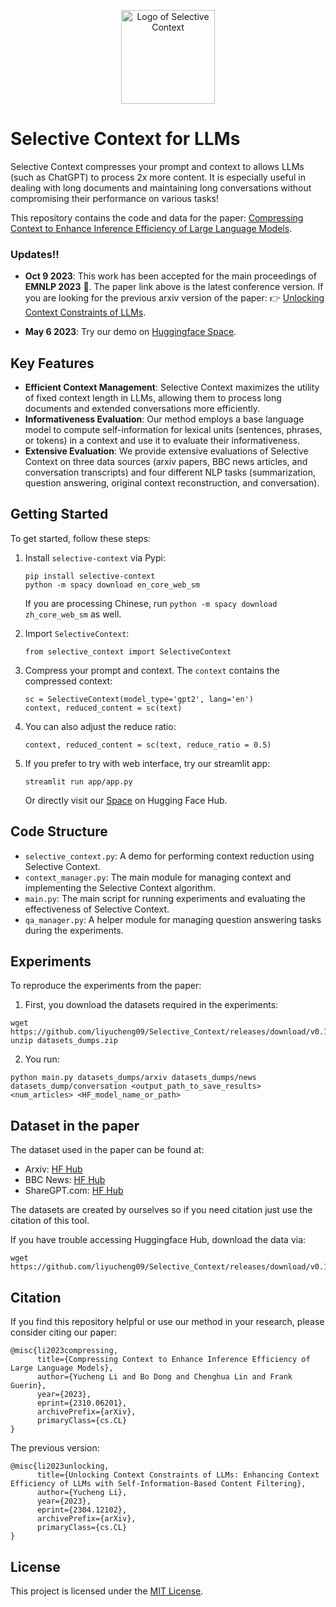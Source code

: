 <p align="center">
    <img src="https://github.com/liyucheng09/Selective_Context/blob/main/results/sc.png" alt="Logo of Selective Context" width="auto" height="150" />
</p>

# Selective Context for LLMs

Selective Context compresses your prompt and context to allows LLMs (such as ChatGPT) to process 2x more content. It is especially useful in dealing with long documents and maintaining long conversations without compromising their performance on various tasks!

This repository contains the code and data for the paper: [Compressing Context to Enhance Inference Efficiency of Large Language Models](https://arxiv.org/abs/2310.06201).



### Updates!!

- **Oct 9 2023**: This work has been accepted for the main proceedings of **EMNLP 2023** :partying_face:. The paper link above is the latest conference version. If you are looking for the previous arxiv version of the paper: :point_right: [Unlocking Context Constraints of LLMs](https://arxiv.org/abs/2304.12102).

- **May 6 2023**: Try our demo on [Huggingface Space](https://huggingface.co/spaces/liyucheng/selective_context).

## Key Features

- **Efficient Context Management**: Selective Context maximizes the utility of fixed context length in LLMs, allowing them to process long documents and extended conversations more efficiently.
- **Informativeness Evaluation**: Our method employs a base language model to compute self-information for lexical units (sentences, phrases, or tokens) in a context and use it to evaluate their informativeness.
- **Extensive Evaluation**: We provide extensive evaluations of Selective Context on three data sources (arxiv papers, BBC news articles, and conversation transcripts) and four different NLP tasks (summarization, question answering, original context reconstruction, and conversation).

## Getting Started

To get started, follow these steps:

1. Install `selective-context` via Pypi:
   ```
   pip install selective-context
   python -m spacy download en_core_web_sm
   ```
   If you are processing Chinese, run `python -m spacy download zh_core_web_sm` as well.

2. Import `SelectiveContext`:
   ```
   from selective_context import SelectiveContext
   ```

3. Compress your prompt and context. The `context` contains the compressed context:
   ```
   sc = SelectiveContext(model_type='gpt2', lang='en')
   context, reduced_content = sc(text)
   ```

4. You can also adjust the reduce ratio:
   ```
   context, reduced_content = sc(text, reduce_ratio = 0.5)
   ```

5. If you prefer to try with web interface, try our streamlit app:
   ```
   streamlit run app/app.py
   ```
   Or directly visit our [Space](https://huggingface.co/spaces/liyucheng/selective_context) on Hugging Face Hub.

## Code Structure

- `selective_context.py`: A demo for performing context reduction using Selective Context.
- `context_manager.py`: The main module for managing context and implementing the Selective Context algorithm.
- `main.py`: The main script for running experiments and evaluating the effectiveness of Selective Context.
- `qa_manager.py`: A helper module for managing question answering tasks during the experiments.

## Experiments

To reproduce the experiments from the paper:

1. First, you download the datasets required in the experiments:
```
wget https://github.com/liyucheng09/Selective_Context/releases/download/v0.1.0rc1/datasets_dumps.zip
unzip datasets_dumps.zip
```
2. You run:
```
python main.py datasets_dumps/arxiv datasets_dumps/news datasets_dump/conversation <output_path_to_save_results> <num_articles> <HF_model_name_or_path>
```

## Dataset in the paper

The dataset used in the paper can be found at:

- Arxiv: [HF Hub](https://huggingface.co/datasets/liyucheng/arxiv-march-2023)
- BBC News: [HF Hub](https://huggingface.co/datasets/liyucheng/bbc_new_2303)
- ShareGPT.com: [HF Hub](https://huggingface.co/datasets/liyucheng/sharegpt-500)

The datasets are created by ourselves so if you need citation just use the citation of this tool.

If you have trouble accessing Huggingface Hub, download the data via:
```
wget https://github.com/liyucheng09/Selective_Context/releases/download/v0.1.0rc1/data_dumps.zip
```

## Citation

If you find this repository helpful or use our method in your research, please consider citing our paper:

```
@misc{li2023compressing,
      title={Compressing Context to Enhance Inference Efficiency of Large Language Models}, 
      author={Yucheng Li and Bo Dong and Chenghua Lin and Frank Guerin},
      year={2023},
      eprint={2310.06201},
      archivePrefix={arXiv},
      primaryClass={cs.CL}
}
```

The previous version:
```
@misc{li2023unlocking,
      title={Unlocking Context Constraints of LLMs: Enhancing Context Efficiency of LLMs with Self-Information-Based Content Filtering}, 
      author={Yucheng Li},
      year={2023},
      eprint={2304.12102},
      archivePrefix={arXiv},
      primaryClass={cs.CL}
}
```

## License

This project is licensed under the [MIT License](LICENSE).

